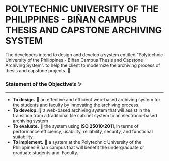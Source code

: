 # POLYTECHNIC UNIVERSITY OF THE PHILIPPINES - BIÑAN CAMPUS THESIS AND CAPSTONE ARCHIVING SYSTEM

The developers intend to design and develop a system entitled “Polytechnic University of the Philippines - Biñan Campus Thesis and Capstone Archiving System”. to help the client to modernize the archiving process of thesis and capstone projects. 🌱

### Statement of the Objective’s ✨
---
- **To design.** 🍧 an effective and efficient web-based archiving system for the students and faculty by innovating the archiving process.
- **To develop.** 🤖 a web-based archiving system that will assist in the transition from a traditional file cabinet system to an electronic-based archiving system
- **To evaluate.** 📝 the system using **ISO 25010:2011**, in terms of performance efficiency, usability, reliability, security, and functional suitability.
- **To implement.** 🚀 a system at the Polytechnic University of the Philippines Biñan campus that will benefit the undergraduate or graduate students and  Faculty.
